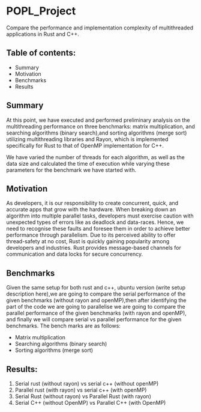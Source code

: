 # POPL_Project
Compare the performance and implementation complexity of multithreaded applications in Rust and C++.

## Table of contents:
* Summary 
* Motivation
* Benchmarks
* Results

## Summary
At this point, we have executed and performed preliminary analysis on the multithreading performance on three benchmarks: matrix multiplication, and searching algorithms (binary search),and sorting algorithms (merge sort) utilizing multithreading libraries and Rayon, which is implemented specifically for Rust to that of OpenMP implementation for C++.​

We have varied the number of threads for each algorithm, as well as the data size and calculated the time of execution while varying these parameters for the benchmark we have started with.

## Motivation
As developers, it is our responsibility to create concurrent, quick, and accurate apps that grow with the hardware. When breaking down an algorithm into multiple parallel tasks, developers must exercise caution with unexpected types of errors like as deadlock and data-races. Hence, we need to recognise these faults and foresee them in order to achieve better performance through parallelism. Due to its perceived ability to offer thread-safety at no cost, Rust is quickly gaining popularity among developers and industries. Rust provides message-based channels for communication and data locks for secure concurrency.

## Benchmarks
Given the same setup for both rust and c++, ubuntu version (write setup description here),we are going to compare the serial performance of the given benchmarks (without rayon and openMP),then after identifying the part of the code we are going to parallelise we are going to compare the parallel performance of the given benchmarks (with rayon and openMP), and finally we will compare serial vs parallel performance for the given benchmarks.
The bench marks are as follows:
  * Matrix multiplication
  * Searching algorithms (binary search)
  * Sorting algorithms (merge sort)

## Results:
1. Serial rust (without rayon) vs serial c++ (without openMP)
2. Parallel rust (with rayon) vs serial c++ (with openMP)
3. Serial Rust (without rayon) vs Parallel Rust (with rayon)
4. Serial C++ (without OpenMP) vs Parallel C++ (with OpenMP)
